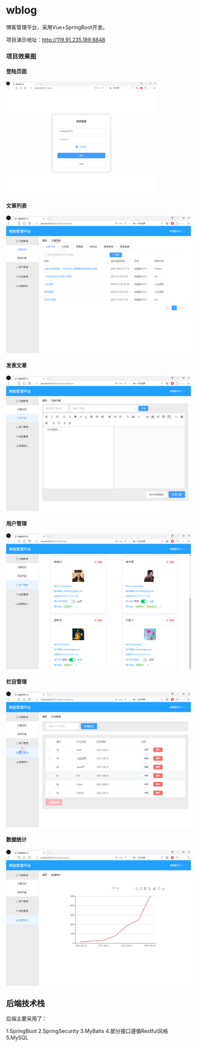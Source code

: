 # wblog
博客管理平台，采用Vue+SpringBoot开发。 

项目演示地址：http://119.91.235.189:8848

### 项目效果图  

#### 登陆页面

<img src="https://github.com/chiadngao2013/wblog/blob/master/iamges/login.png" style="zoom:40%;" />

#### 文章列表

![文章](https://github.com/chiadngao2013/wblog/blob/master/iamges/article.png)

#### 发表文章

![](https://github.com/chiadngao2013/wblog/blob/master/iamges/post.png)
#### 用户管理
![](https://github.com/chiadngao2013/wblog/blob/master/iamges/user.png)
#### 栏目管理
![](https://github.com/chiadngao2013/wblog/blob/master/iamges/category.png)
#### 数据统计
![](https://github.com/chiadngao2013/wblog/blob/master/iamges/datastatistics.png)
## 后端技术栈

后端主要采用了： 

1.SpringBoot 
2.SpringSecurity 
3.MyBatis 
4.部分接口遵循Restful风格 
5.MySQL 

